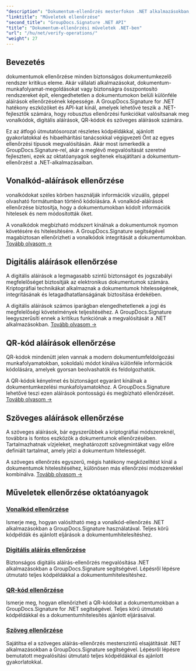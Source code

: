 ```yaml
---
"description": "Dokumentum-ellenőrzés mesterfokon .NET alkalmazásokban, átfogó oktatóanyagokkal vonalkódos, digitális aláírásos, QR-kódos és szöveges hitelesítésről a GroupDocs.Signature használatával."
"linktitle": "Műveletek ellenőrzése"
"second_title": "GroupDocs.Signature .NET API"
"title": "Dokumentum-ellenőrzési műveletek .NET-ben"
"url": "/hu/net/verify-operations/"
"weight": 27
---
```


## Bevezetés

dokumentumok ellenőrzése minden biztonságos dokumentumkezelő rendszer kritikus eleme. Akár vállalati alkalmazásokat, dokumentum-munkafolyamat-megoldásokat vagy biztonságra összpontosító rendszereket épít, elengedhetetlen a dokumentumokon belüli különféle aláírások ellenőrzésének képessége. A GroupDocs.Signature for .NET hatékony eszközöket és API-kat kínál, amelyek lehetővé teszik a .NET-fejlesztők számára, hogy robusztus ellenőrzési funkciókat valósítsanak meg vonalkódok, digitális aláírások, QR-kódok és szöveges aláírások számára.

Ez az átfogó útmutatósorozat részletes kódpéldákkal, ajánlott gyakorlatokkal és hibaelhárítási tanácsokkal végigvezeti Önt az egyes ellenőrzési típusok megvalósításán. Akár most ismerkedik a GroupDocs.Signature-rel, akár a meglévő megvalósítását szeretné fejleszteni, ezek az oktatóanyagok segítenek elsajátítani a dokumentum-ellenőrzést a .NET-alkalmazásaiban.

## Vonalkód-aláírások ellenőrzése

vonalkódokat széles körben használják információk vizuális, géppel olvasható formátumban történő kódolására. A vonalkód-aláírások ellenőrzése biztosítja, hogy a dokumentumokban kódolt információk hitelesek és nem módosították őket.

A vonalkódok megbízható módszert kínálnak a dokumentumok nyomon követésére és hitelesítésére. A GroupDocs.Signature segítségével magabiztosan ellenőrizheti a vonalkódok integritását a dokumentumokban. [Tovább olvasom →](/net/verify-operations/verify-barcode/)

## Digitális aláírások ellenőrzése

A digitális aláírások a legmagasabb szintű biztonságot és jogszabályi megfelelőséget biztosítják az elektronikus dokumentumok számára. Kriptográfiai technikákat alkalmaznak a dokumentumok hitelességének, integritásának és letagadhatatlanságának biztosítása érdekében.


A digitális aláírások számos iparágban elengedhetetlenek a jogi és megfelelőségi követelmények teljesítéséhez. A GroupDocs.Signature leegyszerűsíti ennek a kritikus funkciónak a megvalósítását a .NET alkalmazásokban. [Tovább olvasom →](/net/verify-operations/verify-digital/)

## QR-kód aláírások ellenőrzése

QR-kódok mindenütt jelen vannak a modern dokumentumfeldolgozási munkafolyamatokban, sokoldalú módot kínálva különféle információk kódolására, amelyek gyorsan beolvashatók és feldolgozhatók.

A QR-kódok kényelmet és biztonságot egyaránt kínálnak a dokumentumkezelési munkafolyamatokhoz. A GroupDocs.Signature lehetővé teszi ezen aláírások pontosságú és megbízható ellenőrzését. [Tovább olvasom →](/net/verify-operations/verify-qr-code/)

## Szöveges aláírások ellenőrzése

A szöveges aláírások, bár egyszerűbbek a kriptográfiai módszereknél, továbbra is fontos eszközök a dokumentumok ellenőrzésében. Tartalmazhatnak vízjeleket, meghatározott szövegmintákat vagy előre definiált tartalmat, amely jelzi a dokumentum hitelességét.

A szöveges ellenőrzés egyszerű, mégis hatékony megközelítést kínál a dokumentumok hitelesítéséhez, különösen más ellenőrzési módszerekkel kombinálva. [Tovább olvasom →](/net/verify-operations/verify-text/)

## Műveletek ellenőrzése oktatóanyagok
### [Vonalkód ellenőrzése](./verify-barcode/)
Ismerje meg, hogyan valósítható meg a vonalkód-ellenőrzés .NET alkalmazásokban a GroupDocs.Signature használatával. Teljes körű kódpéldák és ajánlott eljárások a dokumentumhitelesítéshez.

### [Digitális aláírás ellenőrzése](./verify-digital/)
Biztonságos digitális aláírás-ellenőrzés megvalósítása .NET alkalmazásokban a GroupDocs.Signature segítségével. Lépésről lépésre útmutató teljes kódpéldákkal a dokumentumhitelesítéshez.

### [QR-kód ellenőrzése](./verify-qr-code/)
Ismerje meg, hogyan ellenőrizheti a QR-kódokat a dokumentumokban a GroupDocs.Signature for .NET segítségével. Teljes körű útmutató kódpéldákkal és a dokumentumhitelesítés ajánlott eljárásaival.

### [Szöveg ellenőrzése](./verify-text/)
Sajátítsa el a szöveges aláírás-ellenőrzés mesterszintű elsajátítását .NET alkalmazásokban a GroupDocs.Signature segítségével. Lépésről lépésre bemutatott megvalósítási útmutató teljes kódpéldákkal és ajánlott gyakorlatokkal.